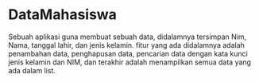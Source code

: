 # DataMahasiswa
Sebuah aplikasi guna membuat sebuah data, didalamnya tersimpan Nim, Nama, tanggal lahir, dan jenis kelamin. fitur yang ada didalamnya adalah penambahan data, penghapusan data, pencarian data dengan kata kunci jenis kelamin dan NIM, dan terakhir adalah menampilkan semua data yang ada dalam list.
